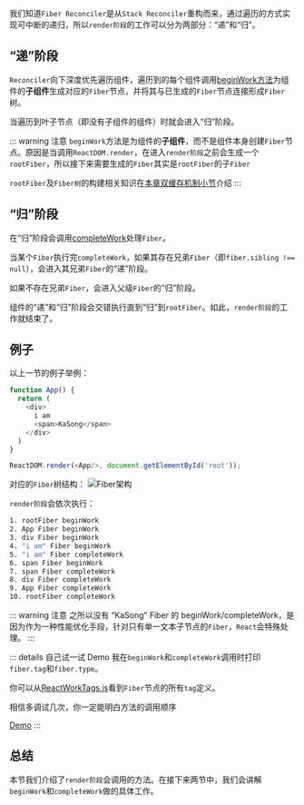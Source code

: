 我们知道`Fiber Reconciler`是从`Stack Reconciler`重构而来，通过遍历的方式实现可中断的递归，所以`render阶段`的工作可以分为两部分：“递”和“归”。

## “递”阶段

`Reconciler`向下深度优先遍历组件，遍历到的每个组件调用[beginWork方法](https://github.com/facebook/react/blob/master/packages/react-reconciler/src/ReactFiberBeginWork.new.js#L3040)为组件的**子组件**生成对应的`Fiber`节点，并将其与已生成的`Fiber`节点连接形成`Fiber`树。

当遍历到叶子节点（即没有子组件的组件）时就会进入“归”阶段。

::: warning 注意
`beginWork`方法是为组件的**子组件**，而不是组件本身创建`Fiber`节点。原因是当调用`ReactDOM.render`，在进入`render阶段`之前会生成一个`rootFiber`，所以接下来需要生成的`Fiber`其实是`rootFiber`的子`Fiber`

`rootFiber`及`Fiber树`的构建相关知识在[本章双缓存机制小节](./doubleBuffer.html)介绍
:::


## “归”阶段

在“归”阶段会调用[completeWork](https://github.com/facebook/react/blob/master/packages/react-reconciler/src/ReactFiberCompleteWork.new.js#L652)处理`Fiber`。

当某个`Fiber`执行完`completeWork`，如果其存在兄弟`Fiber`（即`fiber.sibling !== null`），会进入其兄弟`Fiber`的“递”阶段。

如果不存在兄弟`Fiber`，会进入父级`Fiber`的“归”阶段。

组件的“递”和“归”阶段会交错执行直到“归”到`rootFiber`。如此，`render阶段`的工作就结束了。

## 例子

以上一节的例子举例：

```js
function App() {
  return (
    <div>
      i am
      <span>KaSong</span>
    </div>
  )
}

ReactDOM.render(<App/>, document.getElementById('root'));
```
对应的`Fiber`树结构：
<img :src="$withBase('/img/fiber.png')" alt="Fiber架构">

`render阶段`会依次执行：

```sh
1. rootFiber beginWork
2. App Fiber beginWork
3. div Fiber beginWork
4. "i am" Fiber beginWork
5. "i am" Fiber completeWork
6. span Fiber beginWork
7. span Fiber completeWork
8. div Fiber completeWork
9. App Fiber completeWork
10. rootFiber completeWork
```

::: warning 注意
之所以没有 “KaSong” Fiber 的 beginWork/completeWork，是因为作为一种性能优化手段，针对只有单一文本子节点的`Fiber`，`React`会特殊处理。
:::

::: details 自己试一试 Demo
我在`beginWork`和`completeWork`调用时打印`fiber.tag`和`fiber.type`。

你可以从[ReactWorkTags.js](https://github.com/facebook/react/blob/master/packages/react-reconciler/src/ReactWorkTags.js)看到`Fiber`节点的所有`tag`定义。

相信多调试几次，你一定能明白方法的调用顺序

[Demo](https://code.h5jun.com/kexev/edit?html,js,console,output)
:::

## 总结

本节我们介绍了`render阶段`会调用的方法。在接下来两节中，我们会讲解`beginWork`和`completeWork`做的具体工作。